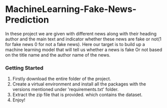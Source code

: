# MachineLearning-Fake-News-Prediction
In these project we are given with different news along with their heading author and the main text and indicator whether these news are fake or not(1 for fake news 0 for not a fake news). Here our target is to build up a machine learning model that will tell us whether a news is fake Or not based on the title name and the author name of the news.

### Getting Started
1. Firstly download the entire folder of the project.
2. Create a virtual environment and install all the packages with the versions mentioned under 'requirements.txt' folder.
3. Extract the zip file that is provided. which contains the dataset.
4. Enjoy!

